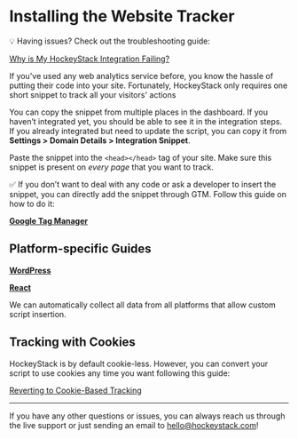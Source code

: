 # Installing the Website Tracker

<aside>
💡 Having issues? Check out the troubleshooting guide:

[Why is My HockeyStack Integration Failing?](Installing%20the%20Website%20Tracker%20463e0f55879348a3b8c30db44258b1ac/Why%20is%20My%20HockeyStack%20Integration%20Failing%201db65f9a0d784782a0ecabb3c3487b89.md)

</aside>

If you've used any web analytics service before, you know the hassle of putting their code into your site. Fortunately, HockeyStack only requires one short snippet to track all your visitors' actions

You can copy the snippet from multiple places in the dashboard. If you haven’t integrated yet, you should be able to see it in the integration steps. If you already integrated but need to update the script, you can copy it from **Settings > Domain Details > Integration Snippet**.

Paste the snippet into the `<head></head>` tag of your site. Make sure this snippet is present on *every page* that you want to track.

<aside>
✅ If you don’t want to deal with any code or ask a developer to insert the snippet, you can directly add the snippet through GTM. Follow this guide on how to do it:

[**Google Tag Manager**](Installing%20the%20Website%20Tracker%20463e0f55879348a3b8c30db44258b1ac/Google%20Tag%20Manager%20f38e0e3f5c3342f0ae60d34b42ed5706.md)

</aside>

## Platform-specific Guides

[**WordPress**](Installing%20the%20Website%20Tracker%20463e0f55879348a3b8c30db44258b1ac/WordPress%20f6de7cfec2e243b28928f5a370edcc15.md)

[**React**](Installing%20the%20Website%20Tracker%20463e0f55879348a3b8c30db44258b1ac/React%20dc6c570d7a3f4f8e999fbef57aadec1e.md)

We can automatically collect all data from all platforms that allow custom script insertion.

## Tracking with Cookies

HockeyStack is by default cookie-less. However, you can convert your script to use cookies any time you want following this guide:

[Reverting to Cookie-Based Tracking ](Installing%20the%20Website%20Tracker%20463e0f55879348a3b8c30db44258b1ac/Reverting%20to%20Cookie-Based%20Tracking%208c850324f1f84173a4cec1112f599e0b.md)

---

If you have any other questions or issues, you can always reach us through the live support or just sending an email to [hello@hockeystack.com](mailto:hello@hockeystack.com)!